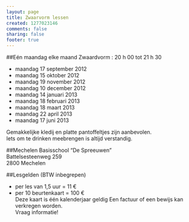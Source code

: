 ```yaml
--- 
layout: page
title: Zwaarvorm lessen
created: 1277023146
comments: false
sharing: false
footer: true
---
```


##Eén maandag elke maand
Zwaardvorm : 20 h 00 tot 21 h 30

* maandag 17 september 2012
* maandag 15 oktober 2012
* maandag 19 november 2012
* maandag 10 december 2012
* maandag 14 januari 2013
* maandag 18 februari 2013
* maandag 18 maart 2013
* maandag 22 april 2013
* maandag 17 juni 2013


Gemakkelijke kledij en platte pantoffeltjes zijn aanbevolen.   
Iets om te drinken meebrengen is altijd verstandig.


##Mechelen
Basisschool &ldquo;De Spreeuwen&rdquo;  
Battelsesteenweg 259  
2800 Mechelen

##Lesgelden (BTW inbegrepen)
* per les van 1,5 uur = 11 &euro;</li>
* per 10 beurtenkaart = 100 &euro;</li>
Deze kaart is &eacute;&eacute;n kalenderjaar geldig
Een factuur of een bewijs kan verkregen worden.  
Vraag informatie!

